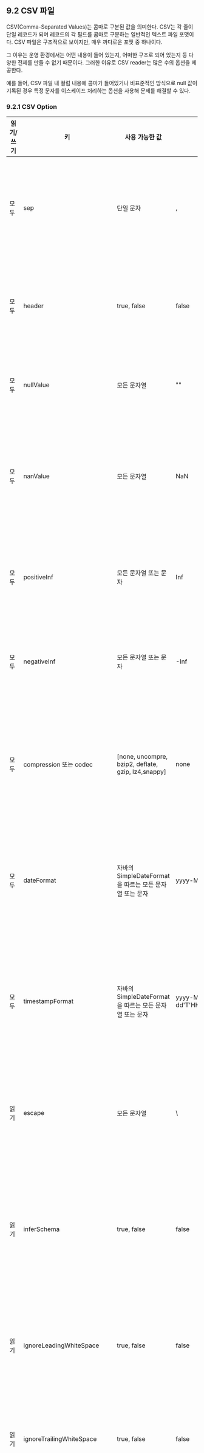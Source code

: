 ## 9.2 CSV 파일

CSV(Comma-Separated Values)는 콤마로 구분된 값을 의미한다. CSV는 각 줄이 단일 레코드가 되며 레코드의 각 필드를 콤마로 구분하는 일반적인 텍스트 파일 포맷이다. CSV 파일은 구조적으로 보이지만, 매우 까다로운 포맷 중 하나이다.

그 이유는 운영 환경에서는 어떤 내용이 들어 있는지, 어떠한 구조로 되어 있는지 등 다양한 전제를 만들 수 없기 때문이다. 그러한 이유로 CSV reader는 많은 수의 옵션을 제공한다.

예를 들어, CSV 파일 내 컬럼 내용에 콤마가 들어있거나 비표준적인 방식으로 null 값이 기록된 경우 특정 문자를 이스케이프 처리하는 옵션을 사용해 문제를 해결할 수 있다.




### 9.2.1 CSV Option

| 읽기/쓰기 | 키                          | 사용 가능한 값                                         | 기본값                       | 설명                                                         |
| --------- | --------------------------- | ------------------------------------------------------ | ---------------------------- | ------------------------------------------------------------ |
| 모두      | sep                         | 단일 문자                                              | ,                            | 각  필드와 값을 구분하는 데 사용되는 단일 문자               |
| 모두      | header                      | true, false                                            | false                        | 첫 번째 줄이 컬럼명인지 나타내는 불리언값                    |
| 모두      | nullValue                   | 모든 문자열                                            | ""                           | 파일에서 null 값을 나타내는 문자                             |
| 모두      | nanValue                    | 모든 문자열                                            | NaN                          | CSV 파일에서 NaN이나 값이 없음을 나타내는 문자를 선언        |
| 모두      | positiveInf                 | 모든 문자열 또는 문자                                  | Inf                          | 양의 무한 값을 나타내는 문자(열)를 선언                      |
| 모두      | negativeInf                 | 모든 문자열 또는 문자                                  | -Inf                         | 음의 무한 값을 나타내는 문자(열)를 선언                      |
| 모두      | compression 또는 codec      | [none, uncompre, bzip2, deflate, gzip, lz4,snappy]     | none                         | 스파크가 파일을 읽고 쓸 때 사용하는 압축 코덱을 정의         |
| 모두      | dateFormat                  | 자바의 SimpleDateFormat을 따르는 모든 문자열 또는 문자 | yyyy-MM-dd                   | 날짜 데이터 타입인 모든 필드에서 사용할 날짜 형식            |
| 모두      | timestampFormat             | 자바의 SimpleDateFormat을 따르는 모든 문자열 또는 문자 | yyyy-MM-dd'T'HH:mm:ss.SSSSZZ | 타임스탬프 데이터 타입인 모든 필드에서 사용할 날짜 형식      |
| 읽기      | escape                      | 모든 문자열                                            | \                            | 스파크가 파일에서 이스케이프 처리할 문자                     |
| 읽기      | inferSchema                 | true, false                                            | false                        | 스파크가 파일을 읽을 때 컬럼의 데이터 타입을 추론할지 정의   |
| 읽기      | ignoreLeadingWhiteSpace     | true, false                                            | false                        | 값을 읽을 때 값의 선행 공백을 무시할지 정의                  |
| 읽기      | ignoreTrailingWhiteSpace    | true, false                                            | false                        | 값을 읽을 때 값의 후행 공백을 무시할지 정의                  |
| 읽기      | maxColumns                  | 모든 정수                                              | 20480                        | 파일을 구성하는 최대 컬럼 수를 선언                          |
| 읽기      | maxCharPerColumn            | 모든 정수                                              | 10000000                     | 컬럼의 문자 최대 길이를 선언                                 |
| 읽기      | escapeQuotes                | true, false                                            | true                         | 스파크가 파일의 라인에 포함된 인용부호를 이스케이프할지 선어 |
| 읽기      | maxMalformedLogPerPartition | 모든 정수                                              | 10                           | 스파크가 각 파티션별로 비정상적인 레코드를 발견했을 때 기록할 최대수. 이 숫자를 초과하는 비정상적인 레코드는 무시됨 |
| 읽기      | multiLine                   | true, false                                            | false                        | 인용부호 문자가 있는 값을 이스케이프 처리하지 않고, 전체 값을 인용 부호로 묶을지 여부 |
| 쓰기      | quoteAll                    | true, false                                            | false                        | 하나의 논리적 레코드가 여러 줄로 이루어진 CSV 파일 읽기를 허용할지 여부 |



### 9.2.2 CSV 파일 읽기

```python
spark.read.format('csv')
```

- 예제

    ```python
    spark.read.format('csv')
    	.option('header', 'true')
        .option('mode', 'FAILFAST')
        .option('inferScheam', 'true')
        .load('some/path/to/file.csv')
    ```



다음과 같이 읽기 모드와 생성한 스키마를 파일의 데이터가 예상한 형태로 이루어져 있음을 검증하는 용도로 사용할 수 있다.

```python
from pyspark.sql.types import StructField, StructType, StringType, LongType

my_manual_schema = new StructType([
    StructField('DEST_COUNTRY_NAME', StringType(), True),
    StructField('ORIGIN_COUNTRY_NAME', StringType(), True),
    StructField('count', LongType(), False)
])

(spark.read.format('csv')
	.option('header', 'true')
	.option('mode', 'FAILFAST')
	.schema(my_manual_schema)
	.load(file_path)
	.show(5))
```

스파크는 **지연 연산** 특성이 있어 DataFrame 정의 시점이 아닌 잡 실행 시점에만 오류가 발생한다.



### 9.2.3 CSV 파일 쓰기

읽기와 마찬가지로  CSV 파일을 쓸 때 사용할 수 있는 다양한 옵션이 있다. maxColumns와 inferSchema 옵션 같이 데이터 쓰기에는 적용되지 않는 옵션을 제외하면 읽기와 동일한 옵션을 제공한다.



- 쓰기 예제

    ```python 
    csv_file = (spark.read.format('csv')
               		.option('header', 'true')
               		.option('mode', 'FAILFAST')
               		.option('inferSchema', 'true')
                	.schema(my_manual_schema)
               		.load(read_file_path)) # file.csv
    ```

- 그리고 CSV 파일을 읽어 들여 TSV 파일로 내보내는 처리도 간단하다.

```python
csv_file.write.format('csv').mode('overwrite').option('seq', '\t').save(write_file_path) # file.tsv
```

​	이 명령은 실제로 데이터를 쓰는 시점에 DF의 파티션 수를 반영한다. 만약 사전에 데이터를 분할했다면 파일 수가 달라졌을 것이다.

